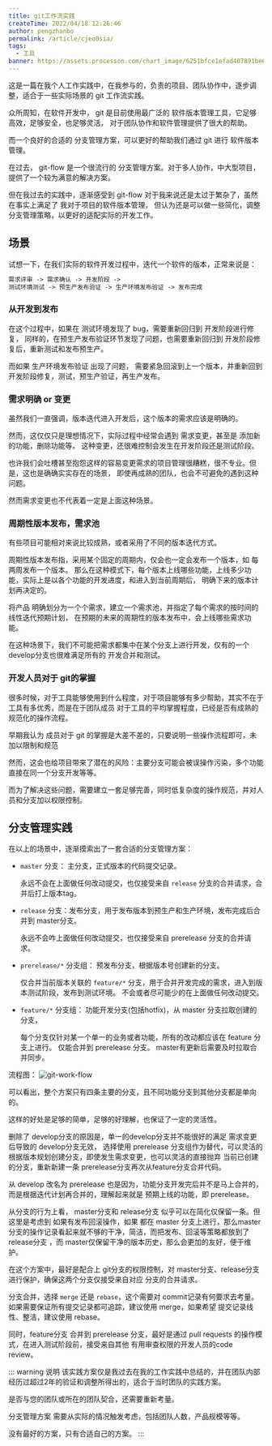 ```yaml
---
title: git工作流实践
createTime: 2022/04/18 12:26:46
author: pengzhanbo
permalink: /article/cjeo0sia/
tags:
  - 工具
banner: https://assets.processon.com/chart_image/6251bfce1efad407891be6c8.png
---
```


这是一篇在我个人工作实践中，在我参与的，负责的项目、团队协作中，逐步调整，适合于一些实际场景的 git 工作流实践。

众所周知，在软件开发中， git 是目前使用最广泛的 软件版本管理工具，它足够高效，足够安全，也足够灵活，
对于团队协作和软件管理提供了很大的帮助。

而一个良好的合适的 分支管理方案，可以更好的帮助我们通过 git 进行 软件版本管理。

在过去， git-flow 是一个很流行的 分支管理方案。对于多人协作，中大型项目，提供了一个较为满意的解决方案。

但在我过去的实践中，逐渐感受到 git-flow 对于我来说还是太过于繁杂了，虽然在事实上满足了 我对于项目的软件版本管理，
但认为还是可以做一些简化，调整 分支管理策略，以更好的适配实际的开发工作。

## 场景

试想一下，在我们实际的软件开发过程中，迭代一个软件的版本，正常来说是：

```txt
需求评审 -> 需求确认 -> 开发阶段 -> 
测试环境测试 -> 预生产发布验证 -> 生产环境发布验证 -> 发布完成
```

### 从开发到发布

在这个过程中，如果在 测试环境发现了 bug，需要重新回归到 开发阶段进行修复，
同样的，在预生产发布验证环节发现了问题，也需要重新回归到 开发阶段修复后，重新测试和发布预生产。

而如果 生产环境发布验证 出现了问题， 需要紧急回滚到上一个版本，并重新回到开发阶段修复，测试，预生产验证，再生产发布。

### 需求明确 or 变更

虽然我们一直强调，版本迭代进入开发后，这个版本的需求应该是明确的。

然而，这仅仅只是理想情况下，实际过程中经常会遇到 需求变更，甚至是 添加新的功能，删除功能等。
这种变更，还很难控制会发生在开发阶段还是测试阶段。

也许我们会吐槽甚至抱怨这样的容易变更需求的项目管理很糟糕，很不专业。但是，这也是确确实实存在的场景，
即使再成熟的团队，也会不可避免的遇到这种问题。

然而需求变更也不代表着一定是上面这种场景。

### 周期性版本发布，需求池

有些项目可能相对来说比较成熟，或者采用了不同的版本迭代方式。

周期性版本发布指，采用某个固定的周期内，仅会也一定会发布一个版本，如 每两周发布一个版本。
那么在这种模式下，每个版本上线哪些功能，上线多少功能，实际上是以各个功能的开发进度，和进入到当前周期后，
明确下来的版本计划再决定的。

将产品 明确划分为一个个需求，建立一个需求池，并指定了每个需求的按时间的线性迭代预期计划，
在预期的未来的周期性的版本发布中，会上线哪些需求功能。

在这种场景下，我们不可能把需求都集中在某个分支上进行开发，仅有的一个 develop分支也很难满足所有的
开发合并和测试。

### 开发人员对于 git的掌握

很多时候，对于工具能够使用到什么程度，对于项目能够有多少帮助，其实不在于 工具有多优秀，而是在于团队成员
对于工具的平均掌握程度，已经是否有成熟的规范化的操作流程。

早期我认为 成员对于 git 的掌握是大差不差的，只要说明一些操作流程即可，未加以限制和规范

然而，这会也给项目带来了潜在的风险：主要分支可能会被误操作污染，多个功能直接在同一个分支开发等等。

而为了解决这些问题，需要建立一套足够完善，同时低复杂度的操作规范，并对人员和分支加以权限控制。

## 分支管理实践

在以上的场景中，逐渐摸索出了一套合适的分支管理方案：

- `master` 分支： 主分支，正式版本的代码提交记录。
  
  永远不会在上面做任何改动提交，也仅接受来自 `release` 分支的合并请求，合并后打上版本tag。

- `release` 分支：发布分支，用于发布版本到预生产和生产环境，发布完成后合并到 master分支。
  
  永远不会咋上面做任何改动提交，也仅接受来自 prerelease 分支的合并请求。

- `prerelease/*` 分支组： 预发布分支，根据版本号创建新的分支。
  
  仅合并当前版本关联的 `feature/*` 分支，用于合并开发完成的需求，进入到版本测试阶段，发布到测试环境。
  不会或者尽可能少的在上面做任何改动提交。

- `feature/*` 分支组： 功能开发分支(包括hotfix)，从 master 分支拉取创建的分支，
  
  每个分支仅针对某一个单一的业务或者功能，所有的改动都应该在 feature 分支上进行。
  仅能合并到 prerelease 分支。 master有更新后需要及时拉取合并同步。

流程图：
![git-work-flow](https://assets.processon.com/chart_image/6251bfce1efad407891be6c8.png)

可以看出，整个方案只有四条主要的分支，且不同功能分支到其他分支都是单向的。

这样的好处是足够的简单，足够的好理解，也保证了一定的灵活性。

删除了 develop分支的原因是，单一的develop分支并不能很好的满足 需求变更后导致的 develop分支无效，
选择使用 prerelease 分支组作为替代，可以灵活的根据版本规划创建分支，即使发生需求变更，也可以灵活的直接抛弃
当前已创建的分支，重新新建一条 prerelease分支再次从feature分支合并代码。

从 develop 改名为 prerelease 也是因为，功能分支开发完后并不是马上合并的，而是根据迭代计划再合并的，理解起来就是
预期上线的功能，即 prerelease。

从分支的行为上看， master分支和 release分支 似乎可以在简化仅保留一条。但这里是考虑到 如果有发布回滚操作，如果
都在 master 分支上进行，那么master分支的操作记录看起来就不够的干净，简洁，而把发布、回滚等策略都放到了 release分支
，而 master仅保留干净的版本历史，那么会更加的友好，便于维护。

在这个方案中，最好是配合上 git分支的权限控制，对 master分支、release分支进行保护，确保这两个分支仅接受来自对应
分支的合并请求。

分支合并，选择 `merge` 还是 `rebase`，这个需要对 commit记录有何要求去考量。
如果需要保证所有提交记录都可追踪，建议使用 merge，如果希望 提交记录线性、整洁，建议使用 rebase。

同时，feature分支 合并到 prerelease 分支，最好是通过 pull requests 的操作模式，在进入测试阶段前，接受来自其他
有用审查权限的开发人员的code review。

::: warning 说明
该实践方案仅是我过去在我的工作实践中总结的，并在团队内部经历过超过2年的验证和调整所得出的，适合于当时团队的实践方案。

是否与您的团队或所在的团队契合，还需要重新考量。

分支管理方案 需要从实际的情况触发考虑，包括团队人数，产品规模等等。

没有最好的方案，只有合适自己的方案。
:::
